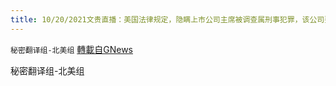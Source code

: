```yaml
---
title: 10/20/2021文贵直播：美国法律规定，隐瞒上市公司主席被调查属刑事犯罪，该公司要承担股票损失
---
```

`秘密翻译组-北美组` [轉載自GNews](https://gnews.org/zh-hans/1607035/)

秘密翻译组-北美组
